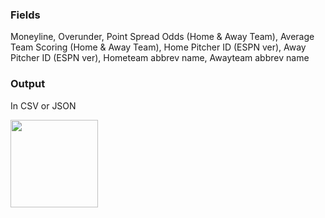 
### Fields
Moneyline, Overunder, Point Spread Odds (Home & Away Team), Average Team Scoring (Home & Away Team), Home Pitcher ID (ESPN ver), Away Pitcher ID (ESPN ver), Hometeam abbrev name, Awayteam abbrev name

### Output
In CSV or JSON


[<img src="https://fishhawk.app/stethAppIcon.png" width="140"/>](https://fishhawk.app/stethAppIcon.png)